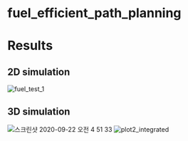 # fuel_efficient_path_planning

# Results
## 2D simulation
![fuel_test_1](https://user-images.githubusercontent.com/40379815/100630507-f7fdf680-336d-11eb-8c6d-978caa96cf2a.gif)
## 3D simulation
![스크린샷 2020-09-22 오전 4 51 33](https://user-images.githubusercontent.com/40379815/100629813-157e9080-336d-11eb-807e-31121649bea2.png)
![plot2_integrated](https://user-images.githubusercontent.com/40379815/100629864-23ccac80-336d-11eb-8d4f-3672e1413d82.gif)
